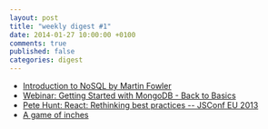 ```yaml
---
layout: post
title: "weekly digest #1"
date: 2014-01-27 10:00:00 +0100
comments: true
published: false
categories: digest
---
```

- [Introduction to NoSQL by Martin Fowler](http://www.youtube.com/watch?v=qI_g07C_Q5I)
- [Webinar: Getting Started with MongoDB - Back to Basics](http://www.mongodb.com/webinar/intro_mongodb_jan14)
- [Pete Hunt: React: Rethinking best practices -- JSConf EU 2013](http://www.youtube.com/watch?v=x7cQ3mrcKaY)
- [A game of inches](http://www.joelonsoftware.com/items/2007/06/07.html)